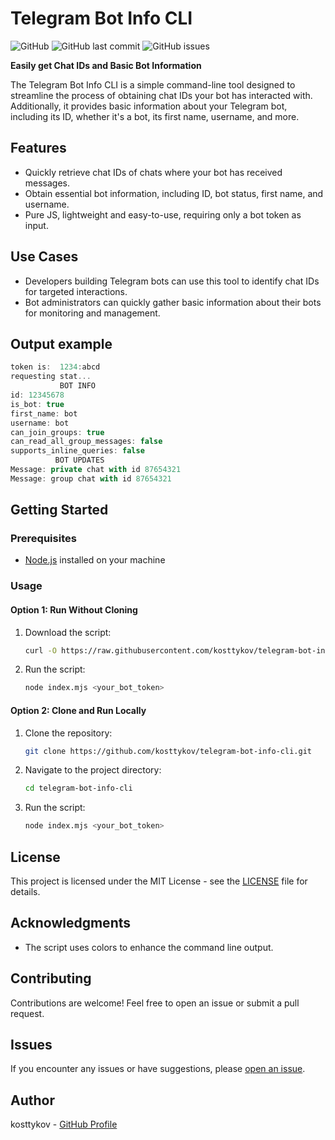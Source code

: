 # Telegram Bot Info CLI

![GitHub](https://img.shields.io/github/license/kosttykov/telegram-bot-info-cli)
![GitHub last commit](https://img.shields.io/github/last-commit/kosttykov/telegram-bot-info-cli)
![GitHub issues](https://img.shields.io/github/issues/kosttykov/telegram-bot-info-cli)

**Easily get Chat IDs and Basic Bot Information**

The Telegram Bot Info CLI is a simple command-line tool designed to streamline the process of obtaining chat IDs your bot has interacted with. Additionally, it provides basic information about your Telegram bot, including its ID, whether it's a bot, its first name, username, and more.

## Features

- Quickly retrieve chat IDs of chats where your bot has received messages.
- Obtain essential bot information, including ID, bot status, first name, and username.
- Pure JS, lightweight and easy-to-use, requiring only a bot token as input.

## Use Cases

- Developers building Telegram bots can use this tool to identify chat IDs for targeted interactions.
- Bot administrators can quickly gather basic information about their bots for monitoring and management.

## Output example

```js
token is:  1234:abcd
requesting stat...
           BOT INFO
id: 12345678
is_bot: true
first_name: bot
username: bot
can_join_groups: true
can_read_all_group_messages: false
supports_inline_queries: false
          BOT UPDATES
Message: private chat with id 87654321
Message: group chat with id 87654321
```

## Getting Started

### Prerequisites

- [Node.js](https://nodejs.org/) installed on your machine

### Usage

#### Option 1: Run Without Cloning

1. Download the script:

   ```bash
   curl -O https://raw.githubusercontent.com/kosttykov/telegram-bot-info-cli/main/index.mjs
   ```

2. Run the script:

   ```bash
   node index.mjs <your_bot_token>
   ```

#### Option 2: Clone and Run Locally

1. Clone the repository:

   ```bash
   git clone https://github.com/kosttykov/telegram-bot-info-cli.git
   ```

2. Navigate to the project directory:

   ```bash
   cd telegram-bot-info-cli
   ```

3. Run the script:

   ```bash
   node index.mjs <your_bot_token>
   ```

## License

This project is licensed under the MIT License - see the [LICENSE](LICENSE) file for details.

## Acknowledgments

- The script uses colors to enhance the command line output.

## Contributing

Contributions are welcome! Feel free to open an issue or submit a pull request.

## Issues

If you encounter any issues or have suggestions, please [open an issue](https://github.com/kosttykov/telegram-bot-info-cli/issues).

## Author

kosttykov - [GitHub Profile](https://github.com/kosttykov)

